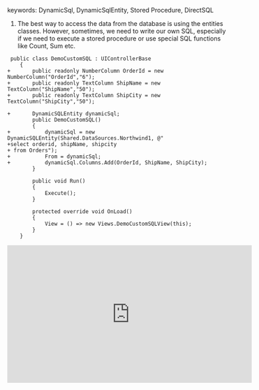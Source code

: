 ﻿keywords: DynamicSql, DynamicSqlEntity, Stored Procedure, DirectSQL

1.	The best way to access the data from the database is using the entities classes. However, sometimes, we need to write our own SQL, especially if we need to execute a stored procedure or use special SQL functions like Count, Sum etc.

```csdiff
 public class DemoCustomSQL : UIControllerBase
    {
+       public readonly NumberColumn OrderId = new NumberColumn("OrderId","6");
+       public readonly TextColumn ShipName = new TextColumn("ShipName","50");
+       public readonly TextColumn ShipCity = new TextColumn("ShipCity","50");

+       DynamicSQLEntity dynamicSql;
        public DemoCustomSQL()
        {
+           dynamicSql = new DynamicSQLEntity(Shared.DataSources.Northwind1, @"
+select orderid, shipName, shipcity
+ from Orders");
+           From = dynamicSql;
+           dynamicSql.Columns.Add(OrderId, ShipName, ShipCity);
        }

        public void Run()
        {
            Execute();
        }

        protected override void OnLoad()
        {
            View = () => new Views.DemoCustomSQLView(this);
        }
    }
```


<iframe width="560" height="315" src="https://www.youtube.com/embed/muKY65lzr2g?list=PL1DEQjXG2xnKbJ9yhOVbOitJaBbC1fgZg" frameborder="0" allowfullscreen></iframe>